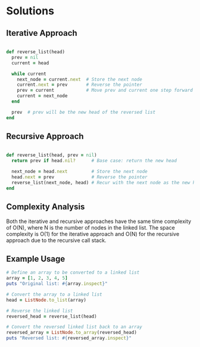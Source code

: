 # Solutions

## Iterative Approach

```ruby

def reverse_list(head)
  prev = nil
  current = head

  while current
    next_node = current.next  # Store the next node
    current.next = prev       # Reverse the pointer
    prev = current            # Move prev and current one step forward
    current = next_node
  end

  prev  # prev will be the new head of the reversed list
end
```

## Recursive Approach

```ruby

def reverse_list(head, prev = nil)
  return prev if head.nil?      # Base case: return the new head

  next_node = head.next         # Store the next node
  head.next = prev              # Reverse the pointer
  reverse_list(next_node, head) # Recur with the next node as the new head and current node as the previous node
end
```

## Complexity Analysis

Both the iterative and recursive approaches have the same time complexity of O(N), where N is the number of nodes in the linked list. The space complexity is O(1) for the iterative approach and O(N) for the recursive approach due to the recursive call stack.

## Example Usage

```ruby
# Define an array to be converted to a linked list
array = [1, 2, 3, 4, 5]
puts "Original list: #{array.inspect}"

# Convert the array to a linked list
head = ListNode.to_list(array)

# Reverse the linked list
reversed_head = reverse_list(head)

# Convert the reversed linked list back to an array
reversed_array = ListNode.to_array(reversed_head)
puts "Reversed list: #{reversed_array.inspect}"
```
